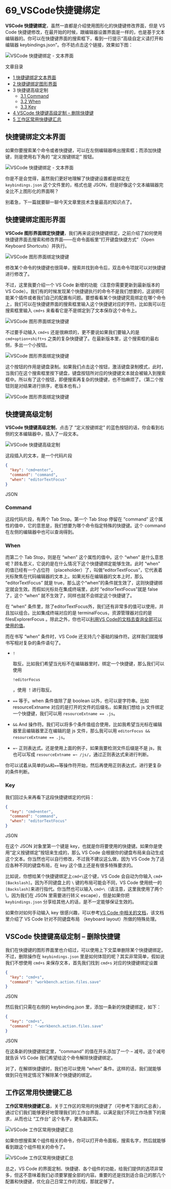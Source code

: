 # 69_VSCode快捷键绑定

**VSCode 快捷键绑定**，虽然一直都是介绍使用图形化的快捷键修改界面，但是 VS Code 快捷键修改，在最开始的时候，跟编辑器设置界面是一样的，也是基于文本编辑器的。你可以在快捷键界面的搜索框下，看到一行提示“高级自定义请打开和编辑器 keybindings.json”。你不妨点击这个链接，效果如下图：

![VSCode 快捷键绑定 - 文本界面](image/setting-13.png)

文章目录

- [1 快捷键绑定文本界面](https://geek-docs.com/vscode/vscode-tutorials/vscode-shortcut-key-binding.html#i)
- [2 快捷键绑定图形界面](https://geek-docs.com/vscode/vscode-tutorials/vscode-shortcut-key-binding.html#i-2)
- 3 快捷键高级定制
  - [3.1 Command](https://geek-docs.com/vscode/vscode-tutorials/vscode-shortcut-key-binding.html#Command)
  - [3.2 When](https://geek-docs.com/vscode/vscode-tutorials/vscode-shortcut-key-binding.html#When)
  - [3.3 Key](https://geek-docs.com/vscode/vscode-tutorials/vscode-shortcut-key-binding.html#Key)
- [4 VSCode 快捷键高级定制 – 删除快捷键](https://geek-docs.com/vscode/vscode-tutorials/vscode-shortcut-key-binding.html#VSCode_8211)
- [5 工作区常用快捷键汇总](https://geek-docs.com/vscode/vscode-tutorials/vscode-shortcut-key-binding.html#i-4)

## 快捷键绑定文本界面

如果你要搜索某个命令或者快捷键，可以在左侧编辑器唤出搜索框；而添加快捷键，则是使用右下角的 “定义按键绑定” 按钮。

![VSCode 快捷键绑定 - 文本界面](image/setting-14.gif)

你是不是会觉得，虽然我们更好地理解了快捷键设置都是绑定在 `keybindings.json` 这个文件里的，格式也是 JSON，但是好像这个文本编辑器完全比不上图形化的界面啊？

别着急，下一篇就要聊一聊今天文章里技术含量最高的知识点了。

## 快捷键绑定图形界面

**VSCode 图形界面绑定快捷键**，我们再来说说快捷键绑定，之前介绍了如何使用快捷键界面去搜索和修改界面——在命令面板里“打开键盘快捷方式”（Open Keyboard Shortcuts）并执行。

![VSCode 图形界面绑定快捷键](image/setting-9.png)

修改某个命令的快捷键也很简单，搜索并找到命令后，双击命令项就可以对快捷键进行修改了。

不过，这里我要介绍一个 VS Code 新增的功能（注意你需要更新到最新版本的 VS Code）。我们有的时候发现某个快捷键执行的命令不是我们想要的，这说明可能某个插件或者我们自己的配置有问题。要想看看某个快捷键究竟绑定在哪个命令上，我们可以在快捷键界面的搜索框里输入这个快捷键对应的字符。比如我可以在搜索框里输入 `cmd+s` 来看看它是不是绑定到了文本保存这个命令上。

![VSCode 图形界面绑定快捷键](image/setting-10.gif)

不过要手动输入 `cmd+s` 还是很麻烦的，更不要说如果我们要输入的是 `cmd+option+shift+s` 之类的复杂快捷键了。在最新版本里，这个搜索框的最右侧，多出一个小按钮。

![VSCode 图形界面绑定快捷键](image/setting-11.png)

这个按钮的作用是键盘录制。如果我们点击这个按钮，激活键盘录制模式，此时，当我们在这个搜索框里按下键盘，键盘按钮所对应的快捷键文本就会被输入到搜索框中。所以有了这个按钮，即便搜索再复杂的快捷键，也不怕麻烦了。（第二个按钮则是对结果进行排序，老版本也有。）

![VSCode 图形界面绑定快捷键](image/setting-12.gif)

## 快捷键高级定制

**VSCode 快捷键高级定制**，点击了 “定义按键绑定” 的蓝色按钮的话，你会看到右侧的文本编辑器中，插入了一段文本。

![VSCode 快捷键高级定制](image/setting-15.png)

这段插入的文本，是一个代码片段

```json
{
  "key": "cmd+enter",
  "command": "command",
  "when": "editorTextFocus"
}
```

JSON

### Command

这段代码片段，有两个 Tab Stop。第一个 Tab Stop 停留在 ”command” 这个属性的值中，它的意思是，我们想要为哪个命令指定特殊的快捷键。这个 command 在左侧的编辑器中也可以查询得到。

### When

而第二个 Tab Stop，则是在 “when” 这个属性的值中。这个 “when” 是什么意思呢？顾名思义，它说的是在什么情况下这个快捷键绑定能够生效。此时 “when” 的值已经有一个占位符 （placeholder）了，叫做“editorTextFocus”，它代表着光标聚焦在代码编辑器的文本上。如果光标在编辑器的文本上时，那么 “editorTextFocus” 就是 true，那么这个“when”的条件就生效了，这则快捷键绑定就会生效。而假如光标处在集成终端里，此时 “editorTextFocus”就是 false 了，这个 “when” 就不生效了，同样也就不会绑定这个快捷键了。

在 “when” 条件里，除了editorTextFocus外，我们还有非常多的值可以使用，并且加以组合。比如集成终端对应的是 terminalFocus，资源管理器对应的是 filesExplorerFocus 。除此之外，你也可以[利用VS Code的文档去查询全部可以使用的值](https://code.visualstudio.com/docs/getstarted/keybindings#_when-clause-contexts)。

而在书写 “when” 条件时，VS Code 还支持几个基础的操作符。这样我们就能够书写相对复杂的条件语句了。

- ```
  !
  ```

   

  取反。比如我们希望当光标不在编辑器里时，绑定一个快捷键，那么我们可以使用

   

  ```
  !editorFocus
  ```

  ，使用 ！进行取反。

  

- `==` 等于。when 条件值除了是 boolean 以外，也可以是字符串。比如 resourceExtname 对应的是打开的文件的后缀名，如果我们想给 js 文件绑定一个快捷键，我们可以用 `resourceExtname == .js`。

- `&&` And 操作符。我们可以将多个条件值组合使用，比如我希望当光标在编辑器里且编辑器里正在编辑的是 js 文件，那么我可以用 `editorFocus && resourceExtname == .js`。

- `=~` 正则表达式。还是使用上面的例子，如果我要检测文件后缀是不是 js，我也可以写成 `resourceExtname =~ /js/`，通过正则表达式来进行判断。

你可以试着从简单的`&&`和`==`等操作符开始，然后再使用正则表达式，进行更复杂的条件判断。

### Key

我们回过头来再看下这段快捷键绑定的代码：

```json
{
  "key": "cmd+enter",
  "command": "command",
  "when": "editorTextFocus"
}
```

JSON

在这个 JSON 对象里第一个键是 key，也就是你将要使用的快捷键。如果你是使用“定义按键绑定”按钮来生成的，那么 VS Code 会根据你的键盘布局来自动生成这个文本。你当然也可以自行修改，不过我不建议这么做，因为 VS Code 为了适应各种不同的键盘布局，在 key 这个值上还是有很多特殊要求的。

比如说，你想给某个快捷键绑定上`cmd+\`这个键，VS Code 会自动为你输入 `cmd+[Backslash]`。因为不同键盘上的 `\` 键的布局可能会不同，VS Code 使用统一的 `[Backslash]`来进行指代。你当然也可以输入 `cmd+\`（请注意，这里我使用了两个 \，因为我们在 JSON 里需要进行转义 escape），但是如果你把 `keybindings.json` 分享给其他人的话，是不一定能够保证生效的。

如果你对如何手动输入 key 很感兴趣，可以参考[VS Code 中相关的文档](https://code.visualstudio.com/docs/getstarted/keybindings#_keyboard-layouts)，该文档里介绍了 VS Code 针对不同键盘布局 （keyboard layout）所做的特殊处理。

## VSCode 快捷键高级定制 – 删除快捷键

我们在快捷键的图形界面里也介绍过，可以使用上下文菜单删除某个快捷键绑定。不过，删除操作在 `keybindings.json` 里是如何体现的呢？其实非常简单，假如说我们不想使用 `cmd+s` 来保存文本，首先我们找到 `cmd+s` 对应的快捷键绑定设置

```json
{
  "key": "cmd+s",
  "command": "workbench.action.files.save"
}
```

JSON

然后我们只需在右侧的 keybinding.json 里，添加一条新的快捷键绑定，如下：

```json
{
  "key": "cmd+s",
  "command": "-workbench.action.files.save"
}
```

JSON

在这条新的快捷键绑定里，“command” 的值在开头添加了一个 – 减号。这个减号就告诉 VS Code 我们希望给这个命令解除快捷键绑定。

对了，在解绑快捷键时，我们也可以使用 “when” 条件。这样的话，我们就能够做到只在特定情况下解除某个快捷键的绑定。

## 工作区常用快捷键汇总

**工作区常用快捷键汇总**，关于工作区的常用的快捷键了（可参考下面的汇总表），通过它们我们能够更好地管理我们的工作台界面，以满足我们不同工作场景下的需求，从而也让 “工作台” 这个名字，更名副其实。

![VSCode 工作区常用快捷键汇总](image/editor-26.png)

如果你想搜索某个组件相关的命令，你可以打开命令面板，搜索名字，然后就能够看到跟这个组件相关的命令了。

![VSCode 工作区常用快捷键汇总](image/editor-27.gif)

总之，VS Code 的界面定制、快捷键、各个组件的功能，给我们提供的选项非常多，但这不意味着我们必须要掌握全部的内容。重要的还是找到适合自己的那几个配置和快捷键，优化自己日常工作的流程，那就足够了。